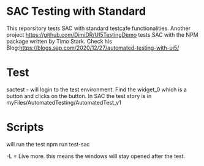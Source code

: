 # SAC Testing with Standard

This reporsitory tests SAC with standard testcafe functionalities.
Another project https://github.com/DimiDR/UI5TestingDemo tests SAC with the NPM package written by Timo Stark. Check his Blog:https://blogs.sap.com/2020/12/27/automated-testing-with-ui5/

# Test

sactest - will login to the test environment. Find the widget_0 which is a button and clicks on the button.
In SAC the test story is in myFiles/AutomatedTesting/AutomatedTest_v1

# Scripts

will run the test
npm run test-sac

-L = Live more. this means the windows will stay opened after the test.
